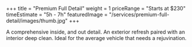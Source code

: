 +++ 
title = "Premium Full Detail" 
weight = 1
priceRange = "Starts at $230"
timeEstimate = "5h - 7h"
featuredImage = "/services/premium-full-detail/images/thumb.jpg"
+++

A comprehensive inside, and out detail. An exterior refresh paired with an interior deep clean. Ideal for the average vehicle that needs a rejuvination.

